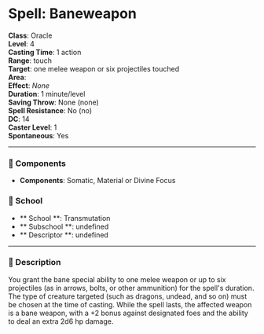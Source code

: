
# Spell: Baneweapon
**Class**: Oracle  
**Level**: 4  
**Casting Time**: 1 action  
**Range**: touch  
**Target**: one melee weapon or six projectiles touched  
**Area**:   
**Effect**: _None_  
**Duration**: 1 minute/level  
**Saving Throw**: None (none)  
**Spell Resistance**: No (no)  
**DC**: 14  
**Caster Level**: 1  
**Spontaneous**: Yes

---

### 🔮 Components
- **Components**: Somatic, Material or Divine Focus

### 🏫 School
- ** School **: Transmutation
- ** Subschool **: undefined
- ** Descriptor **: undefined
---

### 📜 Description
You grant the bane special ability to one melee weapon or up to six projectiles (as in arrows, bolts, or other ammunition) for the spell's duration. The type of creature targeted (such as dragons, undead, and so on) must be chosen at the time of casting. While the spell lasts, the affected weapon is a bane weapon, with a +2 bonus against designated foes and the ability to deal an extra 2d6 hp damage.
